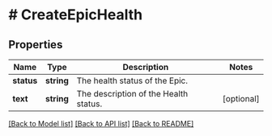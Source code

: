 # # CreateEpicHealth

## Properties

Name | Type | Description | Notes
------------ | ------------- | ------------- | -------------
**status** | **string** | The health status of the Epic. |
**text** | **string** | The description of the Health status. | [optional]

[[Back to Model list]](../../README.md#models) [[Back to API list]](../../README.md#endpoints) [[Back to README]](../../README.md)
